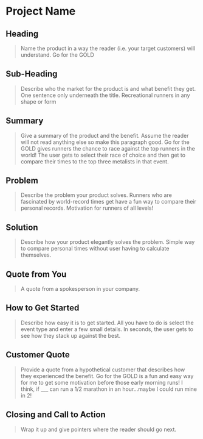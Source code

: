 # Project Name #

<!-- 
> This material was originally posted [here](http://www.quora.com/What-is-Amazons-approach-to-product-development-and-product-management). It is reproduced here for posterities sake.

There is an approach called "working backwards" that is widely used at Amazon. They work backwards from the customer, rather than starting with an idea for a product and trying to bolt customers onto it. While working backwards can be applied to any specific product decision, using this approach is especially important when developing new products or features.

For new initiatives a product manager typically starts by writing an internal press release announcing the finished product. The target audience for the press release is the new/updated product's customers, which can be retail customers or internal users of a tool or technology. Internal press releases are centered around the customer problem, how current solutions (internal or external) fail, and how the new product will blow away existing solutions.

If the benefits listed don't sound very interesting or exciting to customers, then perhaps they're not (and shouldn't be built). Instead, the product manager should keep iterating on the press release until they've come up with benefits that actually sound like benefits. Iterating on a press release is a lot less expensive than iterating on the product itself (and quicker!).

If the press release is more than a page and a half, it is probably too long. Keep it simple. 3-4 sentences for most paragraphs. Cut out the fat. Don't make it into a spec. You can accompany the press release with a FAQ that answers all of the other business or execution questions so the press release can stay focused on what the customer gets. My rule of thumb is that if the press release is hard to write, then the product is probably going to suck. Keep working at it until the outline for each paragraph flows. 

Oh, and I also like to write press-releases in what I call "Oprah-speak" for mainstream consumer products. Imagine you're sitting on Oprah's couch and have just explained the product to her, and then you listen as she explains it to her audience. That's "Oprah-speak", not "Geek-speak".

Once the project moves into development, the press release can be used as a touchstone; a guiding light. The product team can ask themselves, "Are we building what is in the press release?" If they find they're spending time building things that aren't in the press release (overbuilding), they need to ask themselves why. This keeps product development focused on achieving the customer benefits and not building extraneous stuff that takes longer to build, takes resources to maintain, and doesn't provide real customer benefit (at least not enough to warrant inclusion in the press release).
 -->
 
## Heading ##
  > Name the product in a way the reader (i.e. your target customers) will understand.
  Go for the GOLD
## Sub-Heading ##
  > Describe who the market for the product is and what benefit they get. One sentence only underneath the title.
  Recreational runners in any shape or form 
## Summary ##
  > Give a summary of the product and the benefit. Assume the reader will not read anything else so make this paragraph good.
  Go for the GOLD gives runners the chance to race against the top runners in the world! The user gets to select their race of choice and then get to compare their times to the top three metalists in that event. 
## Problem ##
  > Describe the problem your product solves.
  Runners who are fascinated by world-record times get have a fun way to compare their personal records. Motivation for runners of all levels! 
## Solution ##
  > Describe how your product elegantly solves the problem.
  Simple way to compare personal times without user having to calculate themselves.
## Quote from You ##
  > A quote from a spokesperson in your company.

## How to Get Started ##
  > Describe how easy it is to get started.
  All you have to do is select the event type and enter a few small details. In seconds, the user gets to see how they stack up against the best. 
## Customer Quote ##
  > Provide a quote from a hypothetical customer that describes how they experienced the benefit.
  Go for the GOLD is a fun and easy way for me to get some motivation before those early morning runs! I think, if ___ can run a 1/2 marathon in an hour...maybe I could run mine in 2!
## Closing and Call to Action ##
  > Wrap it up and give pointers where the reader should go next.
